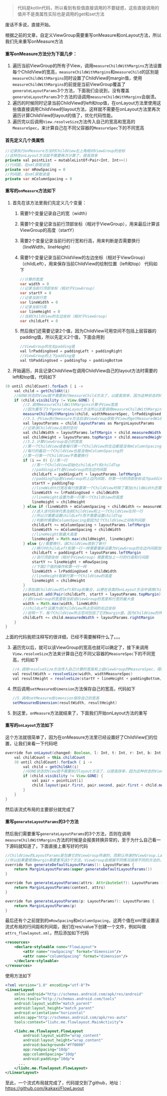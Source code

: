 > 代码是kotlin代码，所以看到有些值直接调用的不要疑惑，这些直接调用的值并不是类属性实际也是调用的get和set方法

废话不多说，直接开始。

根据之前的文章，自定义ViewGroup需要重写onMeasure和onLayout方法，所以我们先来重写onMeasure方法

#### 重写onMeasure方法分为下面几步：

1. 遍历当前ViewGroup的所有子View，调用`measureChildWithMargins`方法设置每个ChildView的宽高，`measureChildWithMargins`和`measureChild`的区别是`measureChildWithMargins`同时设置了ChildView的margin值，使用`measureChildWithMargins`的前提是当前ViewGroup覆盖了`generateLayoutParams`3个方法，下面我们会说到，没有覆盖`generateLayoutParams`3个方法的话调用`measureChildWithMargins`会崩溃。
2. 遍历的时候同时记录当前ChildView的left和top值，在onLayout方法里使用这些值直接调用ChildView的layout方法，这样就不需要在onLayout方法里再次遍历计算ChildView的layout的值了，优化代码性能。
3. 遍历完以后调用`View.resolveSize`方法传入自己的宽高和宽高的`MeasureSpec`，来计算自己在不同父容器的`MeasureSpec`下的不同宽高

#### 首先定义几个类属性

```java
//记录执行onMeasure方法时ChildView左上角相对ViewGroup的坐标
//这样在onLayout方法就不需要再次计算了，提高效率
private val pointList = mutableListOf<Pair<Int, Int>>()
//行间距，在xml获取该值
private var mRowSpacing = 0
//列间距，在xml获取该值
private var mColumnSpacing = 0
```
#### 重写的`onMeasure`方法如下

1. 首先在该方法里我们先定义几个变量：

   1. 需要1个变量记录自己的宽（width）

   2. 需要1个变量记录当前行顶部坐标（相对于ViewGroup），用来最后计算该ViewGroup的高度（startY）

   3. 需要2个变量记录当前行的行宽和行高，用来判断是否需要换行（lineWidth，lineHeight）

   4. 需要1个变量记录当前ChildView的左边坐标（相对于ViewGroup）（childLeft），用来保存当前ChildView的绘制位置（left和top）
       代码如下

       ```java
       //计算的宽度
       var width = 0
       //记录当前行顶部坐标（相对于ViewGroup）
       var startY = 0
       //记录当前行宽
       var lineWidth = 0
       //记录当前行高
       var lineHeight = 0
       //当前ChildView的左边坐标（相对于ViewGroup）
       var childLeft = 0
       ```

   5. 然后我们还需要记录2个值，因为ChildView可用空间不包括上层容器的padding值，所以先定义2个值，下面会用到

      ```java
      //ViewGroup的左右padding值
      val lrPaddingUsed = paddingLeft + paddingRight
      //ViewGroup的上下padding值
      val tbPaddingUsed = paddingTop + paddingBottom
      ```


2. 开始遍历，并且记录ChildView在调用ChildView自己的layout方法时需要的left和top值，代码如下


```java
(0 until childCount).forEach { i ->
    val child = getChildAt(i)
    //GONE状态的View就不需要执行measureChild方法了，以提高效率，因为这种状态的View宽高是0(自定义View需要将GONE状态的自己的宽高设置为0)
    if (child.visibility != View.GONE) {
        //2.调用measureChildWithMargins计算子View宽高
        //因为重写了3个generateLayout方法所以这里调用measureChildWithMargins不会有异常
        measureChildWithMargins(child, widthMeasureSpec, lrPaddingUsed, heightMeasureSpec, tbPaddingUsed)
        //3.1.子View执行measure方法后该ViewGroup获取子View的getMeasuredWidth和getMeasuredHeight
        val layoutParams = child.layoutParams as MarginLayoutParams
        //记录该ChildView占用的空间
        val childWidth = layoutParams.leftMargin + child.measuredWidth + layoutParams.rightMargin
        val childHeight = layoutParams.topMargin + child.measuredHeight + layoutParams.bottomMargin
        //3.2.计算ViewGroup自己的宽高
        //第一个ChildView或者每行第一个ChildView的左边都是没有mColumnSpacing的
        //每行的最后一个ChildView也是没有mColumnSpacing的
        //第一行第一个ChildView不需要换行
        if (i == 0) {//第一行
            //第一个ChildView初始化childLeft和childTop
            //paddingLeft是ViewGroup的左边内间距
            childLeft = paddingLeft + layoutParams.leftMargin
            //paddingTop是ViewGroup的上边内间距，将第一行的顶部坐标设为paddingTop
            startY = paddingTop
            //lineWidth行宽在每行放置第一个ChildView时除了累加childWidth还需要累加ViewGroup的左右内间距
            lineWidth += lrPaddingUsed + childWidth
            //lineHeight设置为第一行第一个ChildView的高度
            lineHeight = childHeight
        } else if (lineWidth + mColumnSpacing + childWidth <= measureWidth) {
            //进入该代码块代表当前ChildView和上一个ChildView在同一行
            //所以只需要设置childLeft而不需要设置childTop
            //判断时需要mColumnSpacing是因为2个ChildView之间有列间距
            childLeft += mColumnSpacing + layoutParams.leftMargin
            lineWidth += mColumnSpacing + childWidth
            //lineHeight取最大高度
            lineHeight = Math.max(childHeight, lineHeight)
        } else {//需要换行，该ChildView放到了新行
            //换行时childLeft和第一行一样需要重新设置为ViewGroup的左边内间距加该ChildView的左外间距
            childLeft = paddingLeft + layoutParams.leftMargin
            //该行顶部坐标（相对于ViewGroup）需要累加上一行的行高和行间距
            startY += lineHeight + mRowSpacing
            //下面2个值的操作和第一行一样
            lineWidth = lrPaddingUsed + childWidth
            //lineHeight取新行第一个ChildView的高度
            lineHeight = childHeight
        }
        //添加该ChildView的left和top到集合，以便在该类的onLayout方法中调用ChildView的layout方法给该ChildView布局
        pointList.add(Pair(childLeft, startY + layoutParams.topMargin))
        //该ViewGroup的宽度取当前该ViewGroup的宽度和行宽的最大值
        width = Math.max(width, lineWidth)
        //childLeft设置为该ChildView所占空间的右边坐标
        //说明一下，每个ChildView所占空间包括了它的margin值，因为ChildView的外间距是不能显示任何控件的，外间距这部分空间是View之间的间距
        childLeft += child.measuredWidth + layoutParams.rightMargin
    }
}
```

上面的代码我把注释写的很详细，已经不需要解释什么了。。。



3. 遍历完以后，就可以该ViewGroup的宽高也就可以确定了，接下来调用`View.resolveSize`方法来计算自己在不同父容器的`MeasureSpec`下的不同宽高，代码如下

   ```java
   //4.调用resolveSize方法传入自己计算的宽高和上级ViewGroup的MeasureSpec，得到自身不同MeasureSpec下的宽高
   val resultWidth = resolveSize(width, widthMeasureSpec)
   val resultHeight = resolveSize(startY + lineHeight + paddingBottom, heightMeasureSpec)
   ```

4. 然后调用`setMeasuredDimension`方法保存自己的宽高，代码如下

   ```java
   //5.调用setMeasuredDimension保存自己的宽高
   setMeasuredDimension(resultWidth, resultHeight)
   ```

5. 到这里，`onMeasure`方法就结束了，下面我们开始onLayout方法的重写

#### 重写的`onLayout`方法如下

   这个方法就很简单了，因为在onMeasure方法里已经设置好了ChildView们的位置，让我们来看一下代码吧

   ```java
   override fun onLayout(changed: Boolean, l: Int, t: Int, r: Int, b: Int) {
       val childCount = this.childCount
       (0 until childCount).forEach { i ->
           val child = getChildAt(i)
           //GONE状态的View就不需要执行layout方法了，以提高效率，因为这种状态的View宽高是0(自定义View需要将GONE状态的自己的宽高设置为0)
           if (child.visibility != View.GONE) {
               val pair = pointList[i]
               child.layout(pair.first, pair.second, pair.first + child.measuredWidth, pair.second + child.measuredHeight)
           }
       }
   }
   ```

然后该流式布局的主要部分就完成了


#### 重写`generateLayoutParams`的3个方法

然后我们需要重写`generateLayoutParams`的3个方法，否则在调用`measureChildWithMargins`方法的时候是会报类转换异常的，至于为什么自己看一下源码就知道了，下面直接上重写好的代码

```java
//ChildView的LayoutParams是包裹它的ViewGroup传递的，而默认传递的ViewGroup.LayoutParams是没有margin值的
//所以如果要使用margin需要重写这3个方法，ViewGroup会根据不同情况调用不同的方法的，所以最好把3个方法都重写了
override fun generateDefaultLayoutParams(): LayoutParams {
    return MarginLayoutParams(super.generateDefaultLayoutParams())
}

override fun generateLayoutParams(attrs: AttributeSet?): LayoutParams {
    return MarginLayoutParams(context, attrs)
}

override fun generateLayoutParams(p: LayoutParams?): LayoutParams {
    return MarginLayoutParams(p)
}
```


最后还有个之前提到的`mRowSpacing`和`mColumnSpacing`，这两个值在xml里设置该流式布局的行间距和列间距，我们在res/value下创建一个文件，例如叫做`attrs_flowlayout.xml`，然后添加如下代码

```xml
<resources>
    <declare-styleable name="FlowLayout">
        <attr name="rowSpacing" format="dimension"/>
        <attr name="columnSpacing" format="dimension"/>
    </declare-styleable>
</resources>
```

使用方法如下

```xml
<?xml version="1.0" encoding="utf-8"?>
<LinearLayout
    xmlns:android="http://schemas.android.com/apk/res/android"
    xmlns:tools="http://schemas.android.com/tools"
    android:layout_width="match_parent"
    android:layout_height="match_parent"
    android:orientation="horizontal"
    xmlns:app="http://schemas.android.com/apk/res-auto"
    tools:context="liuhc.me.flowlayout.MainActivity">

    <liuhc.me.flowlayout.FlowLayout
        android:layout_width="wrap_content"
        android:layout_height="wrap_content"
        android:background="#ff0000"
        app:rowSpacing="10dp"
        app:columnSpacing="10dp"
        android:padding="10dp">
      ...
    </liuhc.me.flowlayout.FlowLayout>
</LinearLayout>
```



至此，一个流式布局就完成了，代码提交到了github，地址：
https://github.com/ikakaxi/FlowLayout